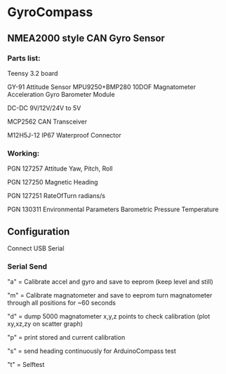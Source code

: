 # GyroCompass
## NMEA2000 style CAN Gyro Sensor

### Parts list:

Teensy 3.2 board

GY-91 Attitude Sensor MPU9250+BMP280 10DOF Magnatometer Acceleration Gyro Barometer Module

DC-DC 9V/12V/24V to 5V

MCP2562 CAN Transceiver

M12H5J-12 IP67 Waterproof Connector

### Working:
PGN 127257  Attitude 
	Yaw, Pitch, Roll

PGN 127250 Magnetic Heading

PGN 127251	RateOfTurn
	radians/s

PGN 130311 Environmental Parameters 
	Barometric Pressure
	Temperature

## Configuration
Connect USB Serial

### Serial Send
"a" = Calibrate accel and gyro and save to eeprom (keep level and still)

"m" = Calibrate magnatometer and save to eeprom
	turn magnatometer through all positions for ~60 seconds

"d" = dump 5000 magnatometer x,y,z points to check calibration (plot xy,xz,zy on scatter graph)

"p" = print stored and current calibration

"s" = send heading continuously for ArduinoCompass test

"t" = Selftest
